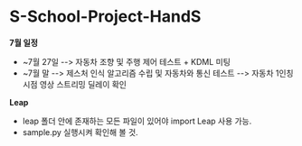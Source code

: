 # S-School-Project-HandS

**7월 일정**
* ~7월 27일 --> 자동차 조향 및 주행 제어 테스트 + KDML 미팅
* ~7월 말 --> 제스처 인식 알고리즘 수립 및 자동차와 통신 테스트
         --> 자동차 1인칭 시점 영상 스트리밍 딜레이 확인
         
**Leap**
* leap 폴더 안에 존재하는 모든 파일이 있어야 import Leap 사용 가능.
* sample.py 실행시켜 확인해 볼 것. 
